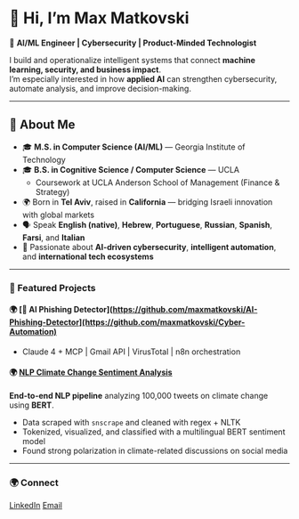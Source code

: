 # 👋 Hi, I’m Max Matkovski

🚀 **AI/ML Engineer | Cybersecurity | Product-Minded Technologist**

I build and operationalize intelligent systems that connect **machine learning, security, and business impact**.  
I’m especially interested in how **applied AI** can strengthen cybersecurity, automate analysis, and improve decision-making.

---

## 🧩 About Me

- 🎓 **M.S. in Computer Science (AI/ML)** — Georgia Institute of Technology  
- 🎓 **B.S. in Cognitive Science / Computer Science** — UCLA  
  + Coursework at UCLA Anderson School of Management (Finance & Strategy)  
- 🌍 Born in **Tel Aviv**, raised in **California** — bridging Israeli innovation with global markets  
- 🗣️ Speak **English (native)**, **Hebrew**, **Portuguese**, **Russian**, **Spanish**, **Farsi**, and **Italian**  
- 💬 Passionate about **AI-driven cybersecurity**, **intelligent automation**, and **international tech ecosystems**

---

### 🧠 Featured Projects
 #### 🌍 [🚨 AI Phishing Detector](https://github.com/maxmatkovski/AI-Phishing-Detector](https://github.com/maxmatkovski/Cyber-Automation)
  - Claude 4 + MCP | Gmail API | VirusTotal | n8n orchestration

 #### 🌍 [NLP Climate Change Sentiment Analysis](https://maxmatkovski.github.io/NLP)
**End-to-end NLP pipeline** analyzing 100,000 tweets on climate change using **BERT**.  
- Data scraped with `snscrape` and cleaned with regex + NLTK  
- Tokenized, visualized, and classified with a multilingual BERT sentiment model  
- Found strong polarization in climate-related discussions on social media  
---

### 🌍 Connect
[LinkedIn](https://linkedin.com/in/maxmatkovski) 
[Email](mailto:maxmatkovski@maxmatkovski@gmai.com)

